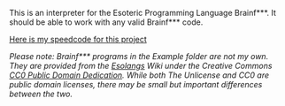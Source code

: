 This is an interpreter for the Esoteric Programming Language Brainf\*\*\*. It should be able to work with any valid Brainf*** code.

[Here is my speedcode for this project](https://www.youtube.com/watch?v=s-CHj15XdOA)

*Please note: Brainf\*\*\* programs in the Example folder are not my own. They are provided from the [Esolangs](https://esolangs.org/wiki/Main_Page) Wiki under the Creative Commons [CC0 Public Domain Dedication](https://creativecommons.org/publicdomain/zero/1.0/). While both The Unlicense and CC0 are public domain licenses, there may be small but important differences between the two.*

